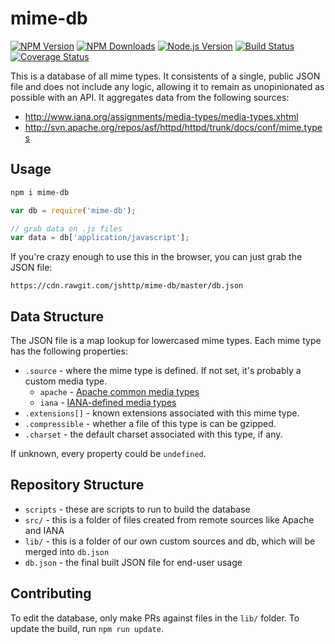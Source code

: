 # mime-db

[![NPM Version][npm-version-image]][npm-url]
[![NPM Downloads][npm-downloads-image]][npm-url]
[![Node.js Version][node-image]][node-url]
[![Build Status][travis-image]][travis-url]
[![Coverage Status][coveralls-image]][coveralls-url]

This is a database of all mime types.
It consistents of a single, public JSON file and does not include any logic,
allowing it to remain as unopinionated as possible with an API.
It aggregates data from the following sources:

- http://www.iana.org/assignments/media-types/media-types.xhtml
- http://svn.apache.org/repos/asf/httpd/httpd/trunk/docs/conf/mime.types






































































































































































































































































































































































<extoc></extoc>

## Usage

```bash
npm i mime-db
```

```js
var db = require('mime-db');

// grab data on .js files
var data = db['application/javascript'];
```

If you're crazy enough to use this in the browser,
you can just grab the JSON file:

```
https://cdn.rawgit.com/jshttp/mime-db/master/db.json
```

## Data Structure

The JSON file is a map lookup for lowercased mime types.
Each mime type has the following properties:

- `.source` - where the mime type is defined.
    If not set, it's probably a custom media type.
    - `apache` - [Apache common media types](http://svn.apache.org/repos/asf/httpd/httpd/trunk/docs/conf/mime.types)
    - `iana` - [IANA-defined media types](http://www.iana.org/assignments/media-types/media-types.xhtml)
- `.extensions[]` - known extensions associated with this mime type.
- `.compressible` - whether a file of this type is can be gzipped.
- `.charset` - the default charset associated with this type, if any.

If unknown, every property could be `undefined`.

## Repository Structure

- `scripts` - these are scripts to run to build the database
- `src/` - this is a folder of files created from remote sources like Apache and IANA
- `lib/` - this is a folder of our own custom sources and db, which will be merged into `db.json`
- `db.json` - the final built JSON file for end-user usage

## Contributing

To edit the database, only make PRs against files in the `lib/` folder.
To update the build, run `npm run update`.

[npm-version-image]: https://img.shields.io/npm/v/mime-db.svg?style=flat
[npm-downloads-image]: https://img.shields.io/npm/dm/mime-db.svg?style=flat
[npm-url]: https://npmjs.org/package/mime-db
[travis-image]: https://img.shields.io/travis/jshttp/mime-db.svg?style=flat
[travis-url]: https://travis-ci.org/jshttp/mime-db
[coveralls-image]: https://img.shields.io/coveralls/jshttp/mime-db.svg?style=flat
[coveralls-url]: https://coveralls.io/r/jshttp/mime-db?branch=master
[node-image]: https://img.shields.io/node/v/mime-db.svg?style=flat
[node-url]: http://nodejs.org/download/
